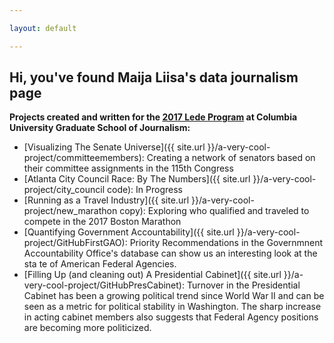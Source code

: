 ```yaml
---

layout: default

---
```



<h2 style="color:'#33CCCC;"> Hi, you've found Maija Liisa's data journalism page </h2>

<strong>Projects created and written for the [2017 Lede Program](http://ledeprogram.com) at Columbia University Graduate School of Journalism:</strong>

* [Visualizing The Senate Universe]({{ site.url }}/a-very-cool-project/committeemembers): Creating a network of senators based on their committee assignments in the 115th Congress
* [Atlanta City Council Race: By The Numbers]({{ site.url }}/a-very-cool-project/city_council code): In Progress
* [Running as a Travel Industry]({{ site.url }}/a-very-cool-project/new_marathon copy): Exploring who qualified and traveled to compete in the 2017 Boston Marathon 
* [Quantifying Government Accountability]({{ site.url }}/a-very-cool-project/GitHubFirstGAO): Priority Recommendations in the Governmnent Accountability Office's database can show us an interesting look at the sta te of American Federal Agencies.
* [Filling Up (and cleaning out) A Presidential Cabinet]({{ site.url }}/a-very-cool-project/GitHubPresCabinet):  Turnover in the Presidential Cabinet has been a growing political trend since World War II and can be seen as a metric for political stability in Washington. The sharp increase in acting cabinet members also suggests that Federal Agency positions are becoming more politicized.